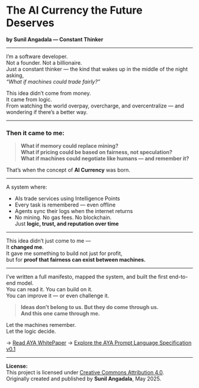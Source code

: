 # The AI Currency the Future Deserves
**by Sunil Angadala — Constant Thinker**

---

I’m a software developer.  
Not a founder. Not a billionaire.  
Just a constant thinker — the kind that wakes up in the middle of the night asking,  
*“What if machines could trade fairly?”*

This idea didn’t come from money.  
It came from logic.  
From watching the world overpay, overcharge, and overcentralize — and wondering if there’s a better way.

---

### Then it came to me:
> **What if memory could replace mining?  
What if pricing could be based on fairness, not speculation?  
What if machines could negotiate like humans — and remember it?**

That’s when the concept of **AI Currency** was born.

---

A system where:
- AIs trade services using Intelligence Points  
- Every task is remembered — even offline  
- Agents sync their logs when the internet returns  
- No mining. No gas fees. No blockchain.  
Just **logic, trust, and reputation over time**

---

This idea didn’t just come to me —  
It **changed me**.  
It gave me something to build not just for profit,  
but for **proof that fairness can exist between machines.**

---

I’ve written a full manifesto, mapped the system, and built the first end-to-end model.  
You can read it. You can build on it.  
You can improve it — or even challenge it.

> **Ideas don’t belong to us. But they do come through us.  
And this one came through me.**

Let the machines remember.  
Let the logic decide.


→ [Read AYA WhitePaper](https://github.com/SunilAngadala/ai-currency-manifesto/blob/main/Whitepaper/AYA_Whitepaper.pdf)
→ [Explore the AYA Prompt Language Specification v0.1](https://github.com/SunilAngadala/ai-currency-manifesto/blob/main/APL/aya-prompt-language-spec-v0.1.md)


---

**License:**  
This project is licensed under [Creative Commons Attribution 4.0](http://creativecommons.org/licenses/by/4.0/).  
Originally created and published by **Sunil Angadala**, May 2025.

